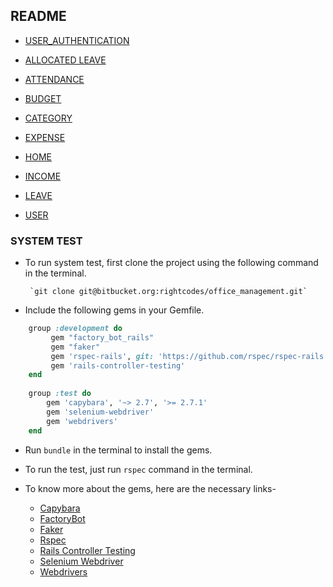 ## README

* [USER_AUTHENTICATION](https://bitbucket.org/rightcodes/office_management/src/user_authentication_api/api_docs/USER_AUTHENTICATION.md)

* [ALLOCATED LEAVE](https://bitbucket.org/rightcodes/office_management/src/user_authentication_api/api_docs/ALLOCATED_LEAVES.md)

* [ATTENDANCE](https://bitbucket.org/rightcodes/office_management/src/user_authentication_api/api_docs/ATTENDANCES.md)

* [BUDGET](https://bitbucket.org/rightcodes/office_management/src/user_authentication_api/api_docs/BUDGETS.md)

* [CATEGORY](https://bitbucket.org/rightcodes/office_management/src/user_authentication_api/api_docs/CATEGORIES.md)

* [EXPENSE](https://bitbucket.org/rightcodes/office_management/src/user_authentication_api/api_docs/EXPENSES.md)

* [HOME](https://bitbucket.org/rightcodes/office_management/src/user_authentication_api/api_docs/HOME.md)

* [INCOME](https://bitbucket.org/rightcodes/office_management/src/user_authentication_api/api_docs/INCOMES.md)

* [LEAVE](https://bitbucket.org/rightcodes/office_management/src/user_authentication_api/api_docs/LEAVES.md)

* [USER](https://bitbucket.org/rightcodes/office_management/src/user_authentication_api/api_docs/USERS.md)



### SYSTEM TEST

* To run system test, first clone the project using the following command in the terminal.

       `git clone git@bitbucket.org:rightcodes/office_management.git`
       
* Include the following gems in your Gemfile.


```ruby
    group :development do
         gem "factory_bot_rails"
         gem "faker"
         gem 'rspec-rails', git: 'https://github.com/rspec/rspec-rails', branch: "4-0-maintenance" 
         gem 'rails-controller-testing'
    end
    
    group :test do
        gem 'capybara', '~> 2.7', '>= 2.7.1'
        gem 'selenium-webdriver'
        gem 'webdrivers'
    end
```
    
* Run `bundle` in the terminal to install the gems.

* To run the test, just run `rspec` command in the terminal.

* To know more about the gems, here are the necessary links-
    
    * [Capybara](https://github.com/teamcapybara/capybara/blob/3.32_stable/README.md)
    * [FactoryBot](https://github.com/thoughtbot/factory_bot_rails)
    * [Faker](https://github.com/faker-ruby/faker)
    * [Rspec](https://github.com/rspec/rspec-rails)
    * [Rails Controller Testing](https://github.com/rails/rails-controller-testing)
    * [Selenium Webdriver](https://github.com/SeleniumHQ/selenium/tree/master/rb)
    * [Webdrivers](https://github.com/titusfortner/webdrivers)
